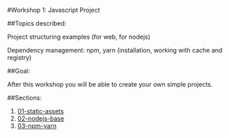 #Workshop 1: Javascript Project

##Topics described:

Project structuring examples (for web, for nodejs)

Dependency management: npm, yarn (installation, working with cache and registry)

##Goal:

After this workshop you will be able to create your own simple projects.

##Sections:

1. [01-static-assets](01-static-assets/01-static-assets.md)
2. [02-nodejs-base](02-nodejs-base/02-nodejs-base.md)
3. [03-npm-yarn](03-npm-yarn/03-npm-yarn.md)
